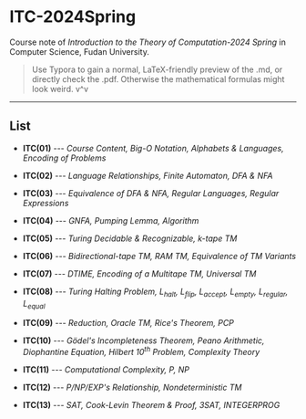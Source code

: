 # ITC-2024Spring
Course note of *Introduction to the Theory of Computation-2024 Spring* in Computer Science, Fudan University.
> Use Typora to gain a normal, LaTeX-friendly preview of the .md, or directly check the .pdf. Otherwise the mathematical formulas might look weird. v^v
***
## List
- **ITC(01)**  ---  *Course Content, Big-O Notation, Alphabets & Languages, Encoding of Problems*

- **ITC(02)**  ---  *Language Relationships, Finite Automaton, DFA & NFA*

- **ITC(03)**  ---  *Equivalence of DFA & NFA, Regular Languages, Regular Expressions*

- **ITC(04)**  ---  *GNFA, Pumping Lemma, Algorithm*

- **ITC(05)**  ---  *Turing Decidable & Recognizable, k-tape TM*

- **ITC(06)**  ---  *Bidirectional-tape TM, RAM TM, Equivalence of TM Variants*

- **ITC(07)**  ---  *DTIME, Encoding of a Multitape TM, Universal TM*

- **ITC(08)**  ---  *Turing Halting Problem, $L_{halt}$, $L_{flip}$, $L_{accept}$, $L_{empty}$, $L_{regular}$, $L_{equal}$*

- **ITC(09)**  ---  *Reduction, Oracle TM, Rice's Theorem, PCP*

- **ITC(10)**  ---  *Gödel's Incompleteness Theorem, Peano Arithmetic, Diophantine Equation, Hilbert $10^{th}$ Problem, Complexity Theory*

- **ITC(11)**  ---  *Computational Complexity, P, NP*

- **ITC(12)**  ---  *P/NP/EXP's Relationship, Nondeterministic TM*

- **ITC(13)**  ---  *SAT, Cook-Levin Theorem & Proof, 3SAT, INTEGERPROG*

